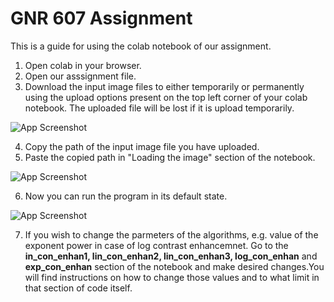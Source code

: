 
# GNR 607 Assignment 

This is a guide for using the colab notebook of our assignment.


1. Open colab in your browser.
2. Open our asssignment file.
3. Download the input image files to either temporarily or permanently using the upload options present on the top left corner of your colab notebook.
   The uploaded file will be lost if it is upload temporarily.

![App Screenshot](https://user-images.githubusercontent.com/78019202/203922484-dfd400d4-cd42-4541-a262-6500d537be0b.jpeg)

   
4. Copy the path of the input image file you have uploaded.
5. Paste the copied path in "Loading the image" section of the notebook.

![App Screenshot](https://user-images.githubusercontent.com/78019202/203923023-76176206-314c-42ed-ae91-b25cf639cb74.jpeg)


6. Now you can run the program in its default state.

![App Screenshot](https://user-images.githubusercontent.com/78019202/203923411-156343e0-dcd1-4524-90f5-c0f70f08de22.jpeg)


7. If you wish to change the parmeters of the algorithms, e.g. value of the exponent power in case of log contrast enhancemnet.
Go to the **in_con_enhan1, lin_con_enhan2, lin_con_enhan3, log_con_enhan** and **exp_con_enhan** section of the notebook and make desired changes.You will find instructions on how to change those values and to what limit in that section of code itself. 
